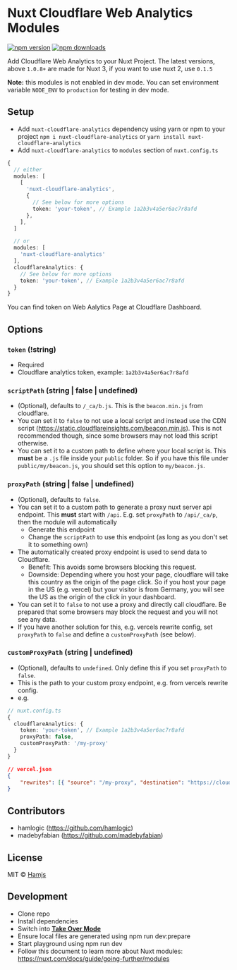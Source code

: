 # Nuxt Cloudflare Web Analytics Modules

[![npm version][npm-version-src]][npm-version-href]
[![npm downloads][npm-downloads-src]][npm-downloads-href]

Add Cloudflare Web Analytics to your Nuxt Project.
The latest versions, above `1.0.8+` are made for Nuxt 3, if you want to use nuxt 2, use `0.1.5`

**Note:** this modules is not enabled in dev mode.
You can set environment variable `NODE_ENV` to `production` for testing in dev mode.

## Setup

- Add `nuxt-cloudflare-analytics` dependency using yarn or npm to your project `npm i nuxt-cloudflare-analytics` or `yarn install nuxt-cloudflare-analytics`
- Add `nuxt-cloudflare-analytics` to `modules` section of `nuxt.config.ts`

```ts
{
  // either
  modules: [
    [
      'nuxt-cloudflare-analytics',
      {
        // See below for more options
        token: 'your-token', // Example 1a2b3v4a5er6ac7r8afd
      },
    ],
  ]

  // or
  modules: [
    'nuxt-cloudflare-analytics'
  ],
  cloudflareAnalytics: {
    // See below for more options
    token: 'your-token', // Example 1a2b3v4a5er6ac7r8afd
  }
}
```

You can find token on Web Aalytics Page at Cloudflare Dashboard.

## Options

### `token` (!string)

- Required
- Cloudflare analytics token, example: `1a2b3v4a5er6ac7r8afd`

### `scriptPath` (string | false | undefined)

- (Optional), defaults to `/_ca/b.js`. This is the `beacon.min.js` from cloudflare.
- You can set it to `false` to not use a local script and instead use the CDN script (https://static.cloudflareinsights.com/beacon.min.js).
  This is not recommended though, since some browsers may not load this script otherwise.
- You can set it to a custom path to define where your local script is. This **must** be a `.js` file inside your `public` folder. So if you have this file
  under `public/my/beacon.js`, you should set this option to `my/beacon.js`.

### `proxyPath` (string | false | undefined)

- (Optional), defaults to `false`.
- You can set it to a custom path to generate a proxy nuxt server api endpoint. This **must** start with `/api`.
  E.g. set `proxyPath` to `/api/_ca/p`, then the module will automatically
  - Generate this endpoint
  - Change the `scriptPath` to use this endpoint (as long as you don't set it to something own)
- The automatically created proxy endpoint is used to send data to Cloudflare.
  - Benefit: This avoids some browsers blocking this request.
  - Downside: Depending where you host your page, cloudflare will take this country as the origin of the page click. So if you host your page in the US (e.g. vercel) but your visitor is from Germany, you will see the US as the origin of the click in your dashboard.
- You can set it to `false` to not use a proxy and directly call cloudflare.
  Be prepared that some browsers may block the request and you will not see any data.
- If you have another solution for this, e.g. vercels rewrite config, set `proxyPath` to `false` and define a `customProxyPath` (see below).

### `customProxyPath` (string | undefined)

- (Optional), defaults to `undefined`. Only define this if you set `proxyPath` to `false`.
- This is the path to your custom proxy endpoint, e.g. from vercels rewrite config.
- e.g.

```ts
// nuxt.config.ts
{
  cloudflareAnalytics: {
    token: 'your-token', // Example 1a2b3v4a5er6ac7r8afd
    proxyPath: false,
    customProxyPath: '/my-proxy'
  }
}
```

```json
// vercel.json
{
	"rewrites": [{ "source": "/my-proxy", "destination": "https://cloudflareinsights.com/cdn-cgi/rum" }]
}
```

## Contributors

- hamlogic (https://github.com/hamlogic)
- madebyfabian (https://github.com/madebyfabian)

## License

MIT © [Hamjs](https://hamjs.com)

<!-- Badges -->

[npm-version-src]: https://img.shields.io/npm/v/nuxt-cloudflare-analytics/latest.svg
[npm-version-href]: https://www.npmjs.com/package/nuxt-cloudflare-analytics
[npm-downloads-src]: https://img.shields.io/npm/dt/nuxt-cloudflare-analytics.svg
[npm-downloads-href]: https://www.npmjs.com/package/nuxt-cloudflare-analytics

## Development

- Clone repo
- Install dependencies
- Switch into [**Take Over Mode**](https://vuejs.org/guide/typescript/overview.html#volar-takeover-mode)
- Ensure local files are generated using npm run dev:prepare
- Start playground using npm run dev
- Follow this document to learn more about Nuxt modules: https://nuxt.com/docs/guide/going-further/modules
